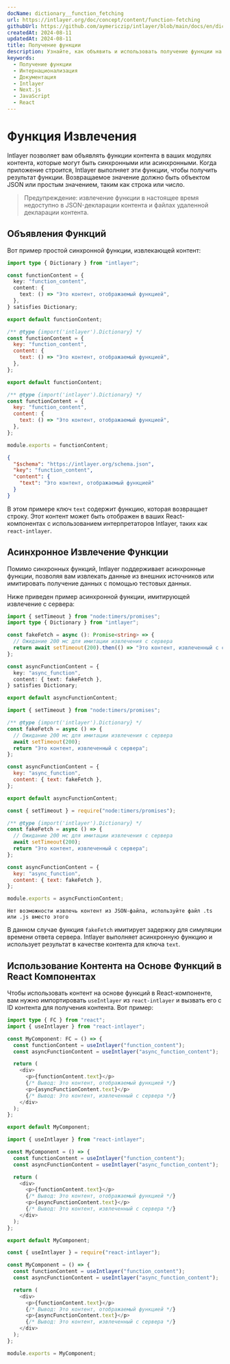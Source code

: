 ```yaml
---
docName: dictionary__function_fetching
url: https://intlayer.org/doc/concept/content/function-fetching
githubUrl: https://github.com/aymericzip/intlayer/blob/main/docs/en/dictionary/function_fetching.md
createdAt: 2024-08-11
updatedAt: 2024-08-11
title: Получение функции
description: Узнайте, как объявить и использовать получение функции на вашем многоязычном сайте. Следуйте шагам в этой онлайн-документации, чтобы настроить ваш проект всего за несколько минут.
keywords:
  - Получение функции
  - Интернационализация
  - Документация
  - Intlayer
  - Next.js
  - JavaScript
  - React
---
```


# Функция Извлечения

Intlayer позволяет вам объявлять функции контента в ваших модулях контента, которые могут быть синхронными или асинхронными. Когда приложение строится, Intlayer выполняет эти функции, чтобы получить результат функции. Возвращаемое значение должно быть объектом JSON или простым значением, таким как строка или число.

> Предупреждение: извлечение функции в настоящее время недоступно в JSON-декларации контента и файлах удаленной декларации контента.

## Объявления Функций

Вот пример простой синхронной функции, извлекающей контент:

```typescript fileName="**/*.content.ts" contentDeclarationFormat="typescript"
import type { Dictionary } from "intlayer";

const functionContent = {
  key: "function_content",
  content: {
    text: () => "Это контент, отображаемый функцией",
  },
} satisfies Dictionary;

export default functionContent;
```

```javascript fileName="**/*.content.mjs" contentDeclarationFormat="esm"
/** @type {import('intlayer').Dictionary} */
const functionContent = {
  key: "function_content",
  content: {
    text: () => "Это контент, отображаемый функцией",
  },
};

export default functionContent;
```

```javascript fileName="**/*.content.cjs" contentDeclarationFormat="commonjs"
/** @type {import('intlayer').Dictionary} */
const functionContent = {
  key: "function_content",
  content: {
    text: () => "Это контент, отображаемый функцией",
  },
};

module.exports = functionContent;
```

```json fileName="**/*.content.json" contentDeclarationFormat="json"
{
  "$schema": "https://intlayer.org/schema.json",
  "key": "function_content",
  "content": {
    "text": "Это контент, отображаемый функцией"
  }
}
```

В этом примере ключ `text` содержит функцию, которая возвращает строку. Этот контент может быть отображен в ваших React-компонентах с использованием интерпретаторов Intlayer, таких как `react-intlayer`.

## Асинхронное Извлечение Функции

Помимо синхронных функций, Intlayer поддерживает асинхронные функции, позволяя вам извлекать данные из внешних источников или имитировать получение данных с помощью тестовых данных.

Ниже приведен пример асинхронной функции, имитирующей извлечение с сервера:

```typescript fileName="**/*.content.ts" contentDeclarationFormat="typescript"
import { setTimeout } from "node:timers/promises";
import type { Dictionary } from "intlayer";

const fakeFetch = async (): Promise<string> => {
  // Ожидание 200 мс для имитации извлечения с сервера
  return await setTimeout(200).then(() => "Это контент, извлеченный с сервера");
};

const asyncFunctionContent = {
  key: "async_function",
  content: { text: fakeFetch },
} satisfies Dictionary;

export default asyncFunctionContent;
```

```javascript fileName="**/*.content.mjs" contentDeclarationFormat="esm"
import { setTimeout } from "node:timers/promises";

/** @type {import('intlayer').Dictionary} */
const fakeFetch = async () => {
  // Ожидание 200 мс для имитации извлечения с сервера
  await setTimeout(200);
  return "Это контент, извлеченный с сервера";
};

const asyncFunctionContent = {
  key: "async_function",
  content: { text: fakeFetch },
};

export default asyncFunctionContent;
```

```javascript fileName="**/*.content.cjs" contentDeclarationFormat="commonjs"
const { setTimeout } = require("node:timers/promises");

/** @type {import('intlayer').Dictionary} */
const fakeFetch = async () => {
  // Ожидание 200 мс для имитации извлечения с сервера
  await setTimeout(200);
  return "Это контент, извлеченный с сервера";
};

const asyncFunctionContent = {
  key: "async_function",
  content: { text: fakeFetch },
};

module.exports = asyncFunctionContent;
```

```plaintext fileName="**/*.content.json" contentDeclarationFormat="json"
Нет возможности извлечь контент из JSON-файла, используйте файл .ts или .js вместо этого
```

В данном случае функция `fakeFetch` имитирует задержку для симуляции времени ответа сервера. Intlayer выполняет асинхронную функцию и использует результат в качестве контента для ключа `text`.

## Использование Контента на Основе Функций в React Компонентах

Чтобы использовать контент на основе функций в React-компоненте, вам нужно импортировать `useIntlayer` из `react-intlayer` и вызвать его с ID контента для получения контента. Вот пример:

```typescript fileName="**/*.jsx" codeFormat="typescript"
import type { FC } from "react";
import { useIntlayer } from "react-intlayer";

const MyComponent: FC = () => {
  const functionContent = useIntlayer("function_content");
  const asyncFunctionContent = useIntlayer("async_function_content");

  return (
    <div>
      <p>{functionContent.text}</p>
      {/* Вывод: Это контент, отображаемый функцией */}
      <p>{asyncFunctionContent.text}</p>
      {/* Вывод: Это контент, извлеченный с сервера */}
    </div>
  );
};

export default MyComponent;
```

```javascript fileName="**/*.mjx" codeFormat="esm"
import { useIntlayer } from "react-intlayer";

const MyComponent = () => {
  const functionContent = useIntlayer("function_content");
  const asyncFunctionContent = useIntlayer("async_function_content");

  return (
    <div>
      <p>{functionContent.text}</p>
      {/* Вывод: Это контент, отображаемый функцией */}
      <p>{asyncFunctionContent.text}</p>
      {/* Вывод: Это контент, извлеченный с сервера */}
    </div>
  );
};

export default MyComponent;
```

```javascript fileName="**/*.cjs" codeFormat="commonjs"
const { useIntlayer } = require("react-intlayer");

const MyComponent = () => {
  const functionContent = useIntlayer("function_content");
  const asyncFunctionContent = useIntlayer("async_function_content");

  return (
    <div>
      <p>{functionContent.text}</p>
      {/* Вывод: Это контент, отображаемый функцией */}
      <p>{asyncFunctionContent.text}</p>
      {/* Вывод: Это контент, извлеченный с сервера */}
    </div>
  );
};

module.exports = MyComponent;
```
